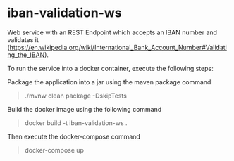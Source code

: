 # iban-validation-ws

Web service with an REST Endpoint which accepts an IBAN number and validates it (https://en.wikipedia.org/wiki/International_Bank_Account_Number#Validating_the_IBAN).

To run the service into a docker container, execute the following steps:

Package the application into a jar using the maven package command 
 >./mvnw clean package -DskipTests
 
Build the docker image using the following command
>docker build -t iban-validation-ws .

Then execute the docker-compose command
>docker-compose up